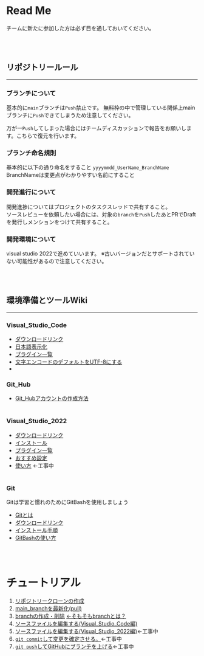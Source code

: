 # Read Me

チームに新たに参加した方は必ず目を通しておいてください。

<br><br>

## リポジトリールール
---
### ブランチについて
基本的に`main`ブランチは`Push`禁止です。
無料枠の中で管理している関係上mainブランチに`Push`できてしまうため注意してください。

万が一`Push`してしまった場合にはチームディスカッションで報告をお願いします。こちらで復元を行います。

### ブランチ命名規則
基本的に以下の通り命名をすること
`yyyymmdd_UserName_BranchName`
BranchNameは変更点がわかりやすい名前にすること

### 開発進行について
開発進捗についてはプロジェクトのタスクスレッドで共有すること。<br>
ソースレビューを依頼したい場合には、対象の`branch`を`Push`したあとPRでDraftを発行しメンションをつけて共有すること。

### 開発環境について
visual studio 2022で進めていいます。
※古いバージョンだとサポートされていない可能性があるので注意してください。

<br><br>

## 環境準備とツールWiki
---

### Visual_Studio_Code

- [ダウンロードリンク](https://azure.microsoft.com/ja-jp/products/visual-studio-code/)
- [日本語表示化](https://digitor.jp/textbook/vscode-japanese/)
- [プラグイン一覧](./Common_Doc/Recommend_Plugin_Fro_Visual_Studio_Code.md)
- [文字エンコードのデフォルトをUTF-8にする](https://www.javadrive.jp/vscode/setting/index4.html)
- 
### Git_Hub
- [Git_Hubアカウントの作成方法](https://jiyuta.com/github-account/)
<br><br>

### Visual_Studio_2022
- [ダウンロードリンク](https://visualstudio.microsoft.com/ja/vs/whatsnew/)
- [インストール](./Common_Doc/HIow_To_ntall_Visual_Studio.md)
- [プラグイン一覧](./Common_Doc/Recommend_Plugin_Fro_Visual_Studio_Code.md)
- [おすすめ設定](./Common_Doc/Recommend_Plugin_Fro_Visual_Studio_Code.md)
- [使い方]() ←工事中
<br><br>

### Git
 Gitは学習と慣れのためにGitBashを使用しましょう
- [Gitとは](https://wa3.i-3-i.info/word12778.html)
- [ダウンロードリンク](https://gitforwindows.org/)
- [インストール手順](https://qiita.com/suke_masa/items/404f06309bb32ca6c9c5)
- [GitBashの使い方](https://www.granfairs.com/blog/staff/gitbash-setting-shortcut)

<br><br>

# チュートリアル

1. [リポジトリークローンの作成](./Common_Doc/Gow_To_Clone_Repojitories.md)
2. [main_branchを最新化(pull)](./Common_Doc/How_To_Pull.md)
3. [branchの作成・削除](./Common_Doc/How_to_make_branch.md) [←そもそもbranchとは？](https://backlog.com/ja/git-tutorial/stepup/01/)
4. [ソースファイルを編集する(Visual_Studio_Code編)](./Common_Doc/How_To_Edit_File_Visual_Studio_Code.md)
5. [ソースファイルを編集する(Visual_Studio_2022編)]()←工事中
6. [`git commit`して変更を確定させる。]()←工事中
7. [`git push`してGitHubにブランチを上げる]()←工事中

